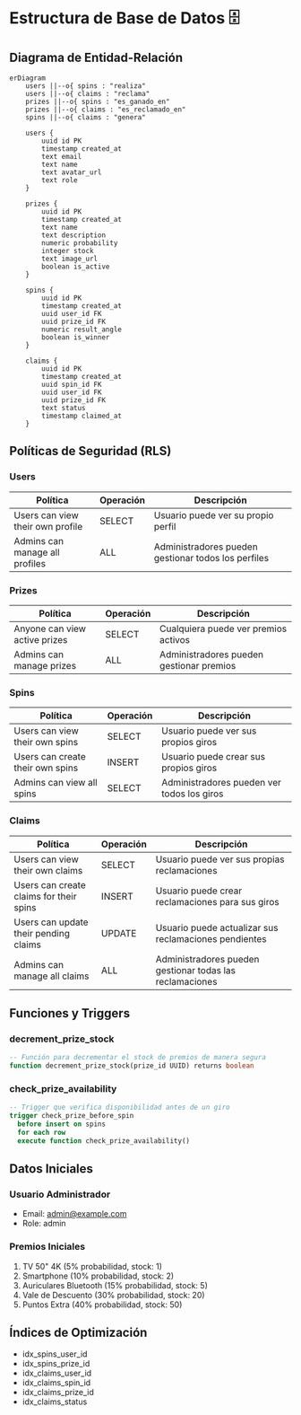 # Estructura de Base de Datos 🗄️

## Diagrama de Entidad-Relación

```mermaid
erDiagram
    users ||--o{ spins : "realiza"
    users ||--o{ claims : "reclama"
    prizes ||--o{ spins : "es_ganado_en"
    prizes ||--o{ claims : "es_reclamado_en"
    spins ||--o{ claims : "genera"

    users {
        uuid id PK
        timestamp created_at
        text email
        text name
        text avatar_url
        text role
    }

    prizes {
        uuid id PK
        timestamp created_at
        text name
        text description
        numeric probability
        integer stock
        text image_url
        boolean is_active
    }

    spins {
        uuid id PK
        timestamp created_at
        uuid user_id FK
        uuid prize_id FK
        numeric result_angle
        boolean is_winner
    }

    claims {
        uuid id PK
        timestamp created_at
        uuid spin_id FK
        uuid user_id FK
        uuid prize_id FK
        text status
        timestamp claimed_at
    }
```

## Políticas de Seguridad (RLS)

### Users

| Política                         | Operación | Descripción                                         |
| -------------------------------- | --------- | --------------------------------------------------- |
| Users can view their own profile | SELECT    | Usuario puede ver su propio perfil                  |
| Admins can manage all profiles   | ALL       | Administradores pueden gestionar todos los perfiles |

### Prizes

| Política                      | Operación | Descripción                              |
| ----------------------------- | --------- | ---------------------------------------- |
| Anyone can view active prizes | SELECT    | Cualquiera puede ver premios activos     |
| Admins can manage prizes      | ALL       | Administradores pueden gestionar premios |

### Spins

| Política                         | Operación | Descripción                                |
| -------------------------------- | --------- | ------------------------------------------ |
| Users can view their own spins   | SELECT    | Usuario puede ver sus propios giros        |
| Users can create their own spins | INSERT    | Usuario puede crear sus propios giros      |
| Admins can view all spins        | SELECT    | Administradores pueden ver todos los giros |

### Claims

| Política                                | Operación | Descripción                                              |
| --------------------------------------- | --------- | -------------------------------------------------------- |
| Users can view their own claims         | SELECT    | Usuario puede ver sus propias reclamaciones              |
| Users can create claims for their spins | INSERT    | Usuario puede crear reclamaciones para sus giros         |
| Users can update their pending claims   | UPDATE    | Usuario puede actualizar sus reclamaciones pendientes    |
| Admins can manage all claims            | ALL       | Administradores pueden gestionar todas las reclamaciones |

## Funciones y Triggers

### decrement_prize_stock

```sql
-- Función para decrementar el stock de premios de manera segura
function decrement_prize_stock(prize_id UUID) returns boolean
```

### check_prize_availability

```sql
-- Trigger que verifica disponibilidad antes de un giro
trigger check_prize_before_spin
  before insert on spins
  for each row
  execute function check_prize_availability()
```

## Datos Iniciales

### Usuario Administrador

- Email: admin@example.com
- Role: admin

### Premios Iniciales

1. TV 50" 4K (5% probabilidad, stock: 1)
2. Smartphone (10% probabilidad, stock: 2)
3. Auriculares Bluetooth (15% probabilidad, stock: 5)
4. Vale de Descuento (30% probabilidad, stock: 20)
5. Puntos Extra (40% probabilidad, stock: 50)

## Índices de Optimización

- idx_spins_user_id
- idx_spins_prize_id
- idx_claims_user_id
- idx_claims_spin_id
- idx_claims_prize_id
- idx_claims_status
